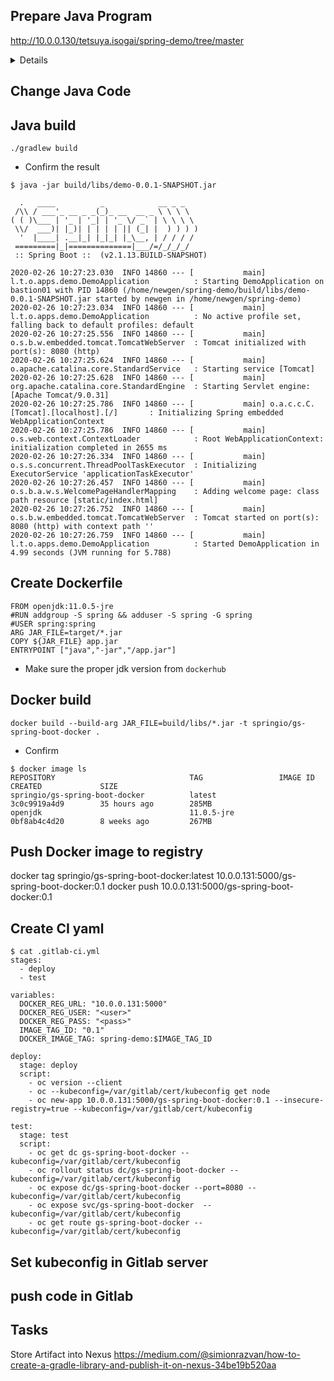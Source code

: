## Prepare Java Program
http://10.0.0.130/tetsuya.isogai/spring-demo/tree/master

<details>
.
├── Dockerfile
├── README.md
├── bin
│   └── local
│       └── tetsuya
│           └── oc4cluster
│               └── apps
│                   └── demo
│                       ├── DemoApplication.class
│                       └── DemoApplicationTests.class
├── build
│   ├── classes
│   │   └── java
│   │       ├── main
│   │       │   └── local
│   │       │       └── tetsuya
│   │       │           └── oc4cluster
│   │       │               └── apps
│   │       │                   └── demo
│   │       │                       ├── DemoApplication.class
│   │       │                       └── controllers
│   │       │                           └── HelloController.class
│   │       └── test
│   │           └── local
│   │               └── tetsuya
│   │                   └── oc4cluster
│   │                       └── apps
│   │                           └── demo
│   │                               └── DemoApplicationTests.class
│   ├── generated
│   │   └── sources
│   │       └── annotationProcessor
│   │           └── java
│   │               ├── main
│   │               └── test
│   ├── libs
│   │   └── demo-0.0.1-SNAPSHOT.jar
│   ├── reports
│   │   └── tests
│   │       └── test
│   │           ├── classes
│   │           │   └── local.tetsuya.oc4cluster.apps.demo.DemoApplicationTests.html
│   │           ├── css
│   │           │   ├── base-style.css
│   │           │   └── style.css
│   │           ├── index.html
│   │           ├── js
│   │           │   └── report.js
│   │           └── packages
│   │               └── local.tetsuya.oc4cluster.apps.demo.html
│   ├── resources
│   │   └── main
│   │       ├── application.properties
│   │       ├── static
│   │       │   └── index.html
│   │       └── templates
│   │           └── hello.html
│   ├── test-results
│   │   └── test
│   │       ├── TEST-local.tetsuya.oc4cluster.apps.demo.DemoApplicationTests.xml
│   │       └── binary
│   │           ├── output.bin
│   │           ├── output.bin.idx
│   │           └── results.bin
│   └── tmp
│       ├── bootJar
│       │   └── MANIFEST.MF
│       ├── compileJava
│       └── compileTestJava
├── build.gradle
├── gradle
│   └── wrapper
│       ├── gradle-wrapper.jar
│       └── gradle-wrapper.properties
├── gradlew
├── gradlew.bat
├── k8s.yaml
├── settings.gradle
└── src
    ├── main
    │   ├── java
    │   │   └── local
    │   │       └── tetsuya
    │   │           └── oc4cluster
    │   │               └── apps
    │   │                   └── demo
    │   │                       ├── DemoApplication.java
    │   │                       └── controllers
    │   │                           └── HelloController.java
    │   └── resources
    │       ├── application.properties
    │       ├── static
    │       │   └── index.html
    │       └── templates
    │           └── hello.html
    └── test
        └── java
            └── local
                └── tetsuya
                    └── oc4cluster
                        └── apps
                            └── demo
                                └── DemoApplicationTests.java

</details>

## Change Java Code


## Java build
```
./gradlew build
```

* Confirm the result
```
$ java -jar build/libs/demo-0.0.1-SNAPSHOT.jar

  .   ____          _            __ _ _
 /\\ / ___'_ __ _ _(_)_ __  __ _ \ \ \ \
( ( )\___ | '_ | '_| | '_ \/ _` | \ \ \ \
 \\/  ___)| |_)| | | | | || (_| |  ) ) ) )
  '  |____| .__|_| |_|_| |_\__, | / / / /
 =========|_|==============|___/=/_/_/_/
 :: Spring Boot ::  (v2.1.13.BUILD-SNAPSHOT)

2020-02-26 10:27:23.030  INFO 14860 --- [           main] l.t.o.apps.demo.DemoApplication          : Starting DemoApplication on bastion01 with PID 14860 (/home/newgen/spring-demo/build/libs/demo-0.0.1-SNAPSHOT.jar started by newgen in /home/newgen/spring-demo)
2020-02-26 10:27:23.034  INFO 14860 --- [           main] l.t.o.apps.demo.DemoApplication          : No active profile set, falling back to default profiles: default
2020-02-26 10:27:25.556  INFO 14860 --- [           main] o.s.b.w.embedded.tomcat.TomcatWebServer  : Tomcat initialized with port(s): 8080 (http)
2020-02-26 10:27:25.624  INFO 14860 --- [           main] o.apache.catalina.core.StandardService   : Starting service [Tomcat]
2020-02-26 10:27:25.628  INFO 14860 --- [           main] org.apache.catalina.core.StandardEngine  : Starting Servlet engine: [Apache Tomcat/9.0.31]
2020-02-26 10:27:25.786  INFO 14860 --- [           main] o.a.c.c.C.[Tomcat].[localhost].[/]       : Initializing Spring embedded WebApplicationContext
2020-02-26 10:27:25.786  INFO 14860 --- [           main] o.s.web.context.ContextLoader            : Root WebApplicationContext: initialization completed in 2655 ms
2020-02-26 10:27:26.334  INFO 14860 --- [           main] o.s.s.concurrent.ThreadPoolTaskExecutor  : Initializing ExecutorService 'applicationTaskExecutor'
2020-02-26 10:27:26.457  INFO 14860 --- [           main] o.s.b.a.w.s.WelcomePageHandlerMapping    : Adding welcome page: class path resource [static/index.html]
2020-02-26 10:27:26.752  INFO 14860 --- [           main] o.s.b.w.embedded.tomcat.TomcatWebServer  : Tomcat started on port(s): 8080 (http) with context path ''
2020-02-26 10:27:26.759  INFO 14860 --- [           main] l.t.o.apps.demo.DemoApplication          : Started DemoApplication in 4.99 seconds (JVM running for 5.788)
```

## Create Dockerfile
```
FROM openjdk:11.0.5-jre
#RUN addgroup -S spring && adduser -S spring -G spring
#USER spring:spring
ARG JAR_FILE=target/*.jar
COPY ${JAR_FILE} app.jar
ENTRYPOINT ["java","-jar","/app.jar"]
```
* Make sure the proper jdk version from `dockerhub`

## Docker build
```
docker build --build-arg JAR_FILE=build/libs/*.jar -t springio/gs-spring-boot-docker .
```

* Confirm
```
$ docker image ls
REPOSITORY                              TAG                 IMAGE ID            CREATED             SIZE
springio/gs-spring-boot-docker          latest              3c0c9919a4d9        35 hours ago        285MB
openjdk                                 11.0.5-jre          0bf8ab4c4d20        8 weeks ago         267MB
```

## Push Docker image to registry
docker tag springio/gs-spring-boot-docker:latest 10.0.0.131:5000/gs-spring-boot-docker:0.1
docker push 10.0.0.131:5000/gs-spring-boot-docker:0.1

## Create CI yaml
```
$ cat .gitlab-ci.yml
stages:
  - deploy
  - test

variables:
  DOCKER_REG_URL: "10.0.0.131:5000"
  DOCKER_REG_USER: "<user>"
  DOCKER_REG_PASS: "<pass>"
  IMAGE_TAG_ID: "0.1"
  DOCKER_IMAGE_TAG: spring-demo:$IMAGE_TAG_ID

deploy:
  stage: deploy
  script:
    - oc version --client
    - oc --kubeconfig=/var/gitlab/cert/kubeconfig get node
    - oc new-app 10.0.0.131:5000/gs-spring-boot-docker:0.1 --insecure-registry=true --kubeconfig=/var/gitlab/cert/kubeconfig

test:
  stage: test
  script:
    - oc get dc gs-spring-boot-docker --kubeconfig=/var/gitlab/cert/kubeconfig
    - oc rollout status dc/gs-spring-boot-docker --kubeconfig=/var/gitlab/cert/kubeconfig
    - oc expose dc/gs-spring-boot-docker --port=8080 --kubeconfig=/var/gitlab/cert/kubeconfig
    - oc expose svc/gs-spring-boot-docker  --kubeconfig=/var/gitlab/cert/kubeconfig
    - oc get route gs-spring-boot-docker --kubeconfig=/var/gitlab/cert/kubeconfig
```

## Set kubeconfig in Gitlab server


## push code in Gitlab


## Tasks
Store Artifact into Nexus
https://medium.com/@simionrazvan/how-to-create-a-gradle-library-and-publish-it-on-nexus-34be19b520aa

